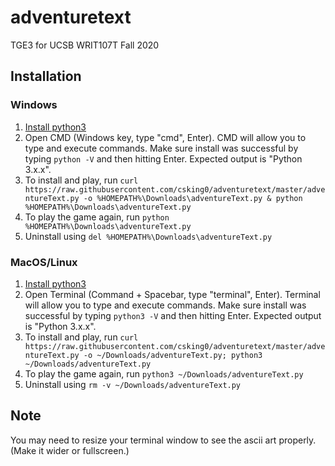 # adventuretext

TGE3 for UCSB WRIT107T Fall 2020

## Installation

### Windows

1. [Install python3](https://www.python.org/downloads/)
2. Open CMD (Windows key, type "cmd", Enter). CMD will allow you to type and execute commands. Make sure install was successful by typing `python -V` and then hitting Enter. Expected output is "Python 3.x.x".
3. To install and play, run `curl https://raw.githubusercontent.com/csking0/adventuretext/master/adventureText.py -o %HOMEPATH%\Downloads\adventureText.py & python %HOMEPATH%\Downloads\adventureText.py`
3. To play the game again, run `python %HOMEPATH%\Downloads\adventureText.py`
4. Uninstall using `del %HOMEPATH%\Downloads\adventureText.py`

### MacOS/Linux

1. [Install python3](https://www.python.org/downloads/)
2. Open Terminal (Command + Spacebar, type "terminal", Enter). Terminal will allow you to type and execute commands. Make sure install was successful by typing `python3 -V` and then hitting Enter. Expected output is "Python 3.x.x".
3. To install and play, run `curl https://raw.githubusercontent.com/csking0/adventuretext/master/adventureText.py -o ~/Downloads/adventureText.py; python3 ~/Downloads/adventureText.py`
3. To play the game again, run `python3 ~/Downloads/adventureText.py`
4. Uninstall using `rm -v ~/Downloads/adventureText.py`

## Note

You may need to resize your terminal window to see the ascii art properly. (Make it wider or fullscreen.)